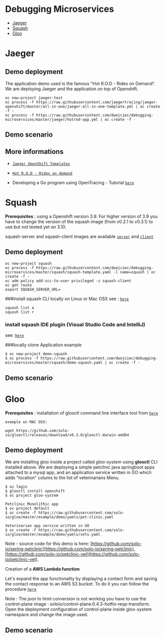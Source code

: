 # Debugging Microservices

  * [Jaeger](https://github.com/dwojciec/debugging-microservices#jaeger)
  * [Squash](https://github.com/dwojciec/debugging-microservices#squash)
  * [Gloo](https://github.com/dwojciec/debugging-microservices#gloo)
 
    
# Jaeger 

## Demo deployment
The application demo used is the famous "Hot R.O.D - Rides on Demand". We are deploying Jaeger and the application on top of Openshift.

```
oc new-project jaeger-test
oc process -f https://raw.githubusercontent.com/jaegertracing/jaeger-openshift/master/all-in-one/jaeger-all-in-one-template.yml | oc create -f -
oc process -f https://raw.githubusercontent.com/dwojciec/debugging-microservices/master/jaeger/hotrod-app.yml | oc create -f -

```

## Demo scenario


## More informations
  
  * [`Jaeger OpenShift Templates`](https://github.com/jaegertracing/jaeger-openshift/blob/master/README.md)
  
  * [`Hot R.O.D - Rides on demand`](https://github.com/jaegertracing/jaeger/tree/master/examples/hotrod)

  * Developing a Go program using OpenTracing -  Tutorial [`here`](https://github.com/yurishkuro/opentracing-tutorial/tree/master/go)


# Squash 
**Prerequisites** : using a Openshift version 3.9. For higher version of 3.9 you have to change the version of the squash image (from v0.2.1 to v0.3.1) to use but not tested yet on 3.10. 

squash-server and squash-client images are available [`server`](https://hub.docker.com/r/soloio/squash-server/tags/) and [`client`](https://hub.docker.com/r/soloio/squash-client/tags/)

## Demo deployment

```
oc new-project squash
oc process -f https://raw.githubusercontent.com/dwojciec/debugging-microservices/master/squash/squash-template.yaml -l name=squash | oc create -f -
oc adm policy add-scc-to-user privileged -z squash-client
oc get route
export SQUASH_SERVER_URL=

```

###install squash CLI locally on Linux or Mac OSX
see : [`here`](https://github.com/solo-io/squash/tree/master/docs/install#command-line-interface-cli)

```
squash list a
squash list r 
```

### install squash IDE plugin (Visual Studio Code and IntelliJ)
see: [`here`](https://github.com/solo-io/squash/blob/master/docs/IDEs.md#ides)
 
###locally clone Application example  

```
$ oc new-project demo-squash
$ oc process -f https://raw.githubusercontent.com/dwojciec/debugging-microservices/master/squash/demo-squash.yaml | oc create -f - 

```

## Demo scenario


# Gloo
 **Prerequisites** : installation of glooctl command line interface tool  from [`here`](https://github.com/solo-io/glooctl/releases/latest/)
 
 ```
 exemple on MAC OSX:
 
 wget https://github.com/solo-io/glooctl/releases/download/v0.3.0/glooctl-darwin-amd64
 ```
 
## Demo deployment

We are installing gloo inside a project called *gloo-system* using **glooctl** CLI installed above. 
We are deploying a simple petclinic java springboot apps attached to a mysql app, and an application service written in GO which adds "location" colums to the list of veterinarians Menu.
 
 ```
 $ oc login 
 $ glooctl install openshift 
 $ oc project gloo-system
 
 Petclinic Monolithic app 
 $ oc project default
 $ oc create -f https://raw.githubusercontent.com/solo-io/gloo/master/example/demo/yamls/pet-clinic.yaml
 
 Veterinarian app service written in GO
 $ oc create -f https://raw.githubusercontent.com/solo-io/gloo/master/example/demo/yamls/vets.yaml
 ```
 
 Note - source code for this demo is here: [https://github.com/solo-io/spring-petclinic](https://github.com/solo-io/spring-petclinic), [https://github.com/solo-io/petclinic-vet](https://github.com/solo-io/petclinic-vet). 
 

 Creation of a **AWS Lambda function**
 
 Let's expand the app functionality by displaying a contact form and saving the contact response to an AWS S3 bucket.
 To do it you can follow the procedure [`here`](https://github.com/solo-io/gloo/tree/master/example/demo#add-some-cloud)
 
 
 Note : The json to html conversion is not working you have to use the control-plane image : soloio/control-plane:0.4.3-hotfix-resp-transform. Open the deployment configuration of control-plane inside gloo-system namespace and change the image used.
 
  ## Demo scenario
 
